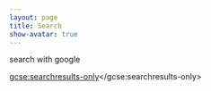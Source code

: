 ```yaml
---
layout: page
title: Search
show-avatar: true
---
```

    
search with google

<div>

  <script>
  (function() {
    var cx = '012709239189562225172:bhgo_xtsn4k';
    var gcse = document.createElement('script');
    gcse.type = 'text/javascript';
    gcse.async = true;
    gcse.src = 'https://cse.google.com/cse.js?cx=' + cx;
    var s = document.getElementsByTagName('script')[0];
    s.parentNode.insertBefore(gcse, s);
  })();
</script>
<gcse:searchresults-only></gcse:searchresults-only>

</div>